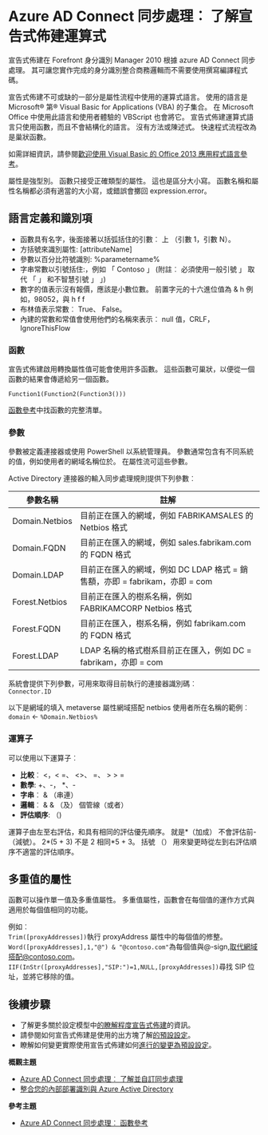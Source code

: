 <properties
    pageTitle="Azure AD Connect 同步處理︰ 了解宣告式佈建運算式 |Microsoft Azure"
    description="說明宣告式佈建的運算式。"
    services="active-directory"
    documentationCenter=""
    authors="andkjell"
    manager="femila"
    editor=""/>

<tags
    ms.service="active-directory"
    ms.workload="identity"
    ms.tgt_pltfrm="na"
    ms.devlang="na"
    ms.topic="article"
    ms.date="08/31/2016"
    ms.author="markusvi;andkjell"/>


# <a name="azure-ad-connect-sync-understanding-declarative-provisioning-expressions"></a>Azure AD Connect 同步處理︰ 了解宣告式佈建運算式
宣告式佈建在 Forefront 身分識別 Manager 2010 根據 azure AD Connect 同步處理。 其可讓您實作完成的身分識別整合商務邏輯而不需要使用撰寫編譯程式碼。

宣告式佈建不可或缺的一部分是屬性流程中使用的運算式語言。 使用的語言是 Microsoft® 第® Visual Basic for Applications (VBA) 的子集合。 在 Microsoft Office 中使用此語言和使用者體驗的 VBScript 也會將它。 宣告式佈建運算式語言只使用函數，而且不會結構化的語言。 沒有方法或陳述式。 快速程式流程改為是巢狀函數。

如需詳細資訊，請參閱[歡迎使用 Visual Basic 的 Office 2013 應用程式語言參考](https://msdn.microsoft.com/library/gg264383.aspx)。

屬性是強型別。 函數只接受正確類型的屬性。 這也是區分大小寫。 函數名稱和屬性名稱都必須有適當的大小寫，或錯誤會擲回 expression.error。

## <a name="language-definitions-and-identifiers"></a>語言定義和識別項

- 函數具有名字，後面接著以括弧括住的引數︰ 上 （引數 1，引數 N）。
- 方括號來識別屬性: [attributeName]
- 參數以百分比符號識別: %parametername%
- 字串常數以引號括住:，例如 「 Contoso 」 (附註︰ 必須使用一般引號 」 取代 「 」 和不智慧引號 」 」)
- 數字的值表示沒有報價，應該是小數位數。 前置字元的十六進位值為 & h 例如，98052，與 h f f
- 布林值表示常數︰ True、 False。
- 內建的常數和常值會使用他們的名稱來表示︰ null 值，CRLF，IgnoreThisFlow

### <a name="functions"></a>函數
宣告式佈建啟用轉換屬性值可能會使用許多函數。 這些函數可巢狀，以便從一個函數的結果會傳遞給另一個函數。

`Function1(Function2(Function3()))`

[函數參考](active-directory-aadconnectsync-functions-reference.md)中找函數的完整清單。

### <a name="parameters"></a>參數
參數被定義連接器或使用 PowerShell 以系統管理員。 參數通常包含有不同系統的值，例如使用者的網域名稱位於。 在屬性流可這些參數。

Active Directory 連接器的輸入同步處理規則提供下列參數︰

| 參數名稱 | 註解 |
| --- | --- |
| Domain.Netbios | 目前正在匯入的網域，例如 FABRIKAMSALES 的 Netbios 格式 |
| Domain.FQDN | 目前正在匯入的網域，例如 sales.fabrikam.com 的 FQDN 格式 |
| Domain.LDAP | 目前正在匯入的網域，例如 DC LDAP 格式 = 銷售額，亦即 = fabrikam，亦即 = com |
| Forest.Netbios | 目前正在匯入的樹系名稱，例如 FABRIKAMCORP Netbios 格式 |
| Forest.FQDN | 目前正在匯入，樹系名稱，例如 fabrikam.com 的 FQDN 格式 |
| Forest.LDAP | LDAP 名稱的格式樹系目前正在匯入，例如 DC = fabrikam，亦即 = com |

系統會提供下列參數，可用來取得目前執行的連接器識別碼︰  
`Connector.ID`

以下是網域的填入 metaverse 屬性網域搭配 netbios 使用者所在名稱的範例︰  
`domain` <- `%Domain.Netbios%`

### <a name="operators"></a>運算子
可以使用以下運算子︰

- **比較**︰ <，< =、 <>、 =、 > > =
- **數學**: +、-， \*、-
- **字串**︰ & （串連）
- **邏輯**︰ & & （及） 個管線（或者）
- **評估順序**: （)

運算子由左至右評估，和具有相同的評估優先順序。 就是\*（加成） 不會評估前-（減號）。 2\*(5 + 3) 不是 2 相同\*5 + 3。 括號 （） 用來變更時從左到右評估順序不適當的評估順序。

## <a name="multi-valued-attributes"></a>多重值的屬性
函數可以操作單一值及多重值屬性。 多重值屬性，函數會在每個值的運作方式與適用於每個值相同的功能。

例如︰  
`Trim([proxyAddresses])`執行 proxyAddress 屬性中的每個值的修整。  
`Word([proxyAddresses],1,"@") & "@contoso.com"`為每個值與@-sign,取代網域搭配@contoso.com。  
`IIF(InStr([proxyAddresses],"SIP:")=1,NULL,[proxyAddresses])`尋找 SIP 位址，並將它移除的值。

## <a name="next-steps"></a>後續步驟

- 了解更多關於設定模型中[的瞭解程度宣告式佈建](active-directory-aadconnectsync-understanding-declarative-provisioning.md)的資訊。
- 請參閱如何宣告式佈建是使用的出方塊了解[的預設設定](active-directory-aadconnectsync-understanding-default-configuration.md)。
- 瞭解如何變更實際使用宣告式佈建如何[進行的變更為預設設定](active-directory-aadconnectsync-change-the-configuration.md)。

**概觀主題**

- [Azure AD Connect 同步處理︰ 了解並自訂同步處理](active-directory-aadconnectsync-whatis.md)
- [整合您的內部部署識別與 Azure Active Directory](active-directory-aadconnect.md)

**參考主題**

- [Azure AD Connect 同步處理︰ 函數參考](active-directory-aadconnectsync-functions-reference.md)
